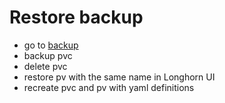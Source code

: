 # Restore backup

- go to [backup](https://longhorn.k8s.grigri/#/backup)
- backup pvc
- delete pvc
- restore pv with the same name in Longhorn UI
- recreate pvc and pv with yaml definitions

